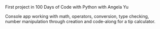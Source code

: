 First project in 100 Days of Code with Python with Angela Yu

Console app working with math, operators, conversion, type checking, number manipulation through
creation and code-along for a tip calculator.
